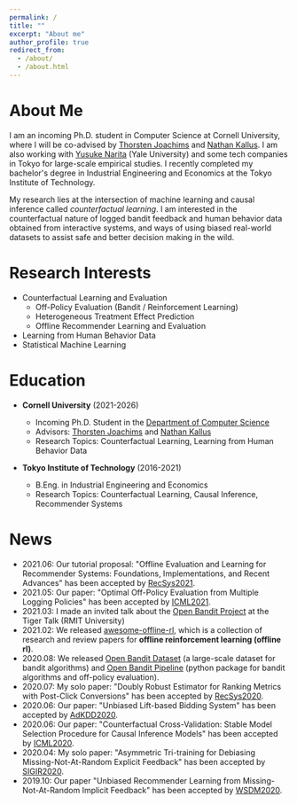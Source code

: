 ```yaml
---
permalink: /
title: ""
excerpt: "About me"
author_profile: true
redirect_from:
  - /about/
  - /about.html
---
```


# About Me
I am an incoming Ph.D. student in Computer Science at Cornell University, where I will be co-advised by [Thorsten Joachims](https://www.cs.cornell.edu/people/tj/) and [Nathan Kallus](http://www.nathankallus.com/). I am also working with [Yusuke Narita](https://www.yusuke-narita.com/) (Yale University) and some tech companies in Tokyo for large-scale empirical studies. I recently completed my bachelor's degree in Industrial Engineering and Economics at the Tokyo Institute of Technology.

My research lies at the intersection of machine learning and causal inference called _counterfactual learning_. I am interested in the counterfactual nature of logged bandit feedback and human behavior data obtained from interactive systems, and ways of using biased real-world datasets to assist safe and better decision making in the wild.

# Research Interests
- Counterfactual Learning and Evaluation
    - Off-Policy Evaluation (Bandit / Reinforcement Learning)
    - Heterogeneous Treatment Effect Prediction
    - Offline Recommender Learning and Evaluation
- Learning from Human Behavior Data
- Statistical Machine Learning

# Education
- **Cornell University** (2021-2026)
  - Incoming Ph.D. Student in the [Department of Computer Science](https://www.cs.cornell.edu/)
  - Advisors: [Thorsten Joachims](https://www.cs.cornell.edu/people/tj/) and [Nathan Kallus](http://www.nathankallus.com/)
  - Research Topics: Counterfactual Learning, Learning from Human Behavior Data

- **Tokyo Institute of Technology** (2016-2021)
  - B.Eng. in Industrial Engineering and Economics
  - Research Topics: Counterfactual Learning, Causal Inference, Recommender Systems

# News
- 2021.06: Our tutorial proposal: "Offline Evaluation and Learning for Recommender Systems: Foundations, Implementations, and Recent Advances" has been accepted by [RecSys2021](https://recsys.acm.org/recsys21/).
- 2021.05: Our paper: "Optimal Off-Policy Evaluation from Multiple Logging Policies" has been accepted by [ICML2021](https://icml.cc/Conferences/2021).
- 2021.03: I made an invited talk about the [Open Bandit Project](https://github.com/st-tech/zr-obp) at the Tiger Talk (RMIT University)
- 2021.02: We released [awesome-offline-rl](https://github.com/hanjuku-kaso/awesome-offline-rl), which is a collection of research and review papers for **offline reinforcement learning (offline rl)**.
- 2020.08: We released [Open Bandit Dataset](https://research.zozo.com/data.html) (a large-scale dataset for bandit algorithms) and [Open Bandit Pipeline](https://github.com/st-tech/zr-obp) (python package for bandit algorithms and off-policy evaluation).
- 2020.07: My solo paper: "Doubly Robust Estimator for Ranking Metrics with Post-Click Conversions" has been accepted by [RecSys2020](https://recsys.acm.org/recsys20/).
- 2020.06: Our paper: "Unbiased Lift-based Bidding System" has been accepted by [AdKDD2020](https://www.adkdd.org/).
- 2020.06: Our paper: "Counterfactual Cross-Validation: Stable Model Selection Procedure for Causal Inference Models" has been accepted by [ICML2020](https://icml.cc/Conferences/2020).
- 2020.04: My solo paper: "Asymmetric Tri-training for Debiasing Missing-Not-At-Random Explicit Feedback" has been accepted by [SIGIR2020](https://sigir.org/sigir2020/).
- 2019.10: Our paper "Unbiased Recommender Learning from Missing-Not-At-Random Implicit Feedback" has been accepted by [WSDM2020](http://www.wsdm-conference.org/2020/).
